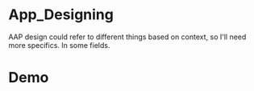 # App_Designing
AAP design could refer to different things based on context, so I'll need more specifics. In some fields.

# Demo

